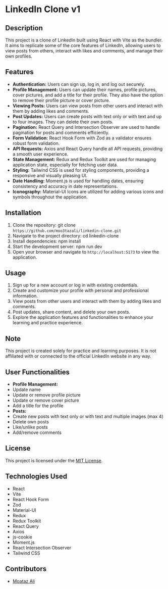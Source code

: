 # LinkedIn Clone v1

## Description

This project is a clone of LinkedIn built using React with Vite as the bundler. It aims to replicate some of the core features of LinkedIn, allowing users to view posts from others, interact with likes and comments, and manage their own profiles.

## Features

- **Authentication:** Users can sign up, log in, and log out securely.
- **Profile Management:** Users can update their names, profile pictures, cover pictures, and add a title for their profile. They also have the option to remove their profile picture or cover picture.
- **Viewing Posts:** Users can view posts from other users and interact with them by adding likes and comments.
- **Post Updates:** Users can create posts with text only or with text and up to four images. They can delete their own posts.
- **Pagination:** React Query and Intersection Observer are used to handle pagination for posts and comments efficiently.
- **Form Validation:** React Hook Form with Zod as a validator ensures robust form validation.
- **API Requests:** Axios and React Query handle all API requests, providing a smooth user experience.
- **State Management:** Redux and Redux Toolkit are used for managing application state, especially for fetching user data.
- **Styling:** Tailwind CSS is used for styling components, providing a responsive and visually pleasing UI.
- **Date Handling:** Moment.js is used for handling dates, ensuring consistency and accuracy in date representations.
- **Iconography:** Material-UI Icons are utilized for adding various icons and symbols throughout the application.

## Installation

1. Clone the repository:
   git clone `https://github.com/moo3tazali/linkedin-clone.git`
2. Navigate to the project directory:
   cd linkedin-clone
3. Install dependencies:
   npm install
4. Start the development server:
   npm run dev
5. Open your browser and navigate to `http://localhost:5173` to view the application.

## Usage

1. Sign up for a new account or log in with existing credentials.
2. Create and customize your profile with personal and professional information.
3. View posts from other users and interact with them by adding likes and comments.
4. Post updates, share content, and delete your own posts.
5. Explore the application features and functionalities to enhance your learning and practice experience.

## Note

This project is created solely for practice and learning purposes. It is not affiliated with or connected to the official LinkedIn website in any way.

## User Functionalities

- **Profile Management:**
- Update name
- Update or remove profile picture
- Update or remove cover picture
- Add a title for the profile
- **Posts:**
- Create new posts with text only or with text and multiple images (max 4)
- Delete own posts
- Like/unlike posts
- Add/remove comments

## License

This project is licensed under the [MIT License](LICENSE).

## Technologies Used

- React
- Vite
- React Hook Form
- Zod
- Material-UI
- Redux
- Redux Toolkit
- React Query
- Axios
- js-cookie
- Moment.js
- React Intersection Observer
- Tailwind CSS

## Contributors

- [Moataz Ali](https://github.com/moo3tazali)
